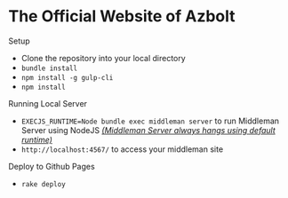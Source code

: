 # The Official Website of Azbolt

Setup
* Clone the repository into your local directory
* `bundle install`
* `npm install -g gulp-cli`
* `npm install`

Running Local Server
* `EXECJS_RUNTIME=Node bundle exec middleman server` to run Middleman Server using NodeJS [*(Middleman Server always hangs using default runtime)*](https://github.com/middleman/middleman/issues/1367)
* `http://localhost:4567/` to access your middleman site

Deploy to Github Pages
* `rake deploy`

